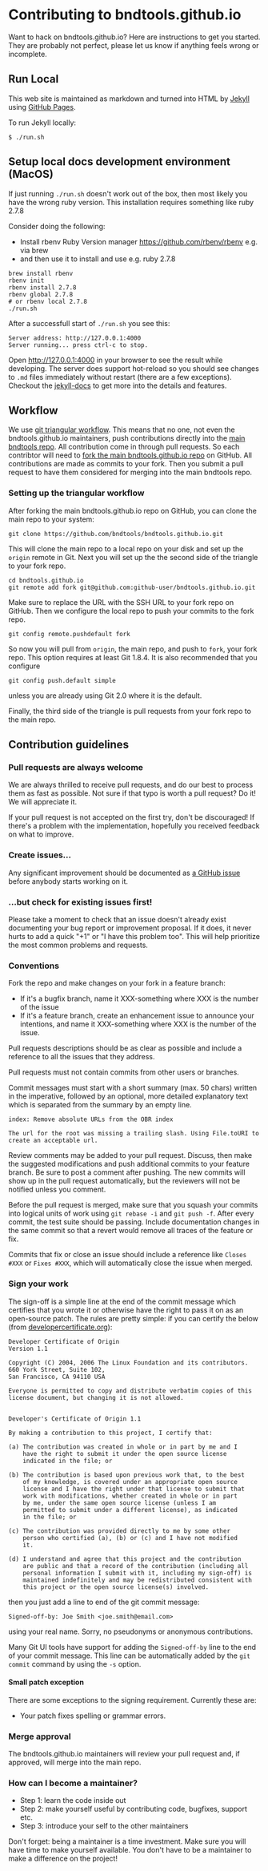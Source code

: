 # Contributing to bndtools.github.io

Want to hack on bndtools.github.io? Here are instructions to get you
started. They are probably not perfect, please let us know if anything
feels wrong or incomplete.

## Run Local

This web site is maintained as markdown and turned into HTML by [Jekyll][jekyll]
using [GitHub Pages](https://help.github.com/articles/what-are-github-pages/).

To run Jekyll locally:

    $ ./run.sh

## Setup local docs development environment (MacOS)

If just running `./run.sh` doesn't work out of the box, then most likely you have the wrong ruby version. 
This installation requires something like ruby 2.7.8

Consider doing the following:

- Install rbenv Ruby Version manager https://github.com/rbenv/rbenv e.g. via brew
- and then use it to install and use e.g. ruby 2.7.8

```
brew install rbenv
rbenv init
rbenv install 2.7.8
rbenv global 2.7.8
# or rbenv local 2.7.8
./run.sh
```

After a successfull start of `./run.sh` you see this:

```
Server address: http://127.0.0.1:4000
Server running... press ctrl-c to stop.
```

Open http://127.0.0.1:4000 in your browser to see the result while developing. 
The server does support hot-reload so you should see changes to `.md` files immediately without restart (there are a few exceptions). Checkout the [jekyll-docs](https://jekyllrb.com/docs/pages/) to get more into the details and features.


## Workflow

We use [git triangular workflow](https://www.sociomantic.com/blog/2014/05/git-triangular-workflow/).
This means that no one, not even the bndtools.github.io maintainers, push contributions directly into the [main bndtools
repo](https://github.com/bndtools/bndtools.github.io). All contribution come in through pull requests.
So each contribtor will need to [fork the main bndtools.github.io repo](https://github.com/bndtools/bndtools.github.io/fork)
on GitHub. All contributions are made as commits to your fork. Then you submit a
pull request to have them considered for merging into the main bndtools repo.

### Setting up the triangular workflow

After forking the main bndtools.github.io repo on GitHub, you can clone the main repo to your system:

    git clone https://github.com/bndtools/bndtools.github.io.git

This will clone the main repo to a local repo on your disk and set up the `origin` remote in Git.
Next you will set up the the second side of the triangle to your fork repo.

    cd bndtools.github.io
    git remote add fork git@github.com:github-user/bndtools.github.io.git

Make sure to replace the URL with the SSH URL to your fork repo on GitHub. Then we configure
the local repo to push your commits to the fork repo.

    git config remote.pushdefault fork

So now you will pull from `origin`, the main repo, and push to `fork`, your fork repo.
This option requires at least Git 1.8.4. It is also recommended that you configure

    git config push.default simple

unless you are already using Git 2.0 where it is the default.

Finally, the third side of the triangle is pull requests from your fork repo to the
main repo.

## Contribution guidelines

### Pull requests are always welcome

We are always thrilled to receive pull requests, and do our best to
process them as fast as possible. Not sure if that typo is worth a pull
request? Do it! We will appreciate it.

If your pull request is not accepted on the first try, don't be
discouraged! If there's a problem with the implementation, hopefully you
received feedback on what to improve.

### Create issues...

Any significant improvement should be documented as [a GitHub
issue](https://github.com/bndtools/bndtools.github.io/issues) before anybody
starts working on it.

### ...but check for existing issues first!

Please take a moment to check that an issue doesn't already exist
documenting your bug report or improvement proposal. If it does, it
never hurts to add a quick "+1" or "I have this problem too". This will
help prioritize the most common problems and requests.

### Conventions

Fork the repo and make changes on your fork in a feature branch:

- If it's a bugfix branch, name it XXX-something where XXX is the number of the
  issue
- If it's a feature branch, create an enhancement issue to announce your
  intentions, and name it XXX-something where XXX is the number of the issue.

Pull requests descriptions should be as clear as possible and include a
reference to all the issues that they address.

Pull requests must not contain commits from other users or branches.

Commit messages must start with a short summary (max. 50
chars) written in the imperative, followed by an optional, more detailed
explanatory text which is separated from the summary by an empty line.

    index: Remove absolute URLs from the OBR index

    The url for the root was missing a trailing slash. Using File.toURI to
    create an acceptable url.

Review comments may be added to your pull request. Discuss, then make the
suggested modifications and push additional commits to your feature branch. Be
sure to post a comment after pushing. The new commits will show up in the pull
request automatically, but the reviewers will not be notified unless you
comment.

Before the pull request is merged, make sure that you squash your commits into
logical units of work using `git rebase -i` and `git push -f`. After every
commit, the test suite should be passing. Include documentation changes in the
same commit so that a revert would remove all traces of the feature or fix.

Commits that fix or close an issue should include a reference like `Closes #XXX`
or `Fixes #XXX`, which will automatically close the issue when merged.

### Sign your work

The sign-off is a simple line at the end of the commit message
which certifies that you wrote it or otherwise have the right to
pass it on as an open-source patch.  The rules are pretty simple: if you
can certify the below (from
[developercertificate.org](http://developercertificate.org/)):

```
Developer Certificate of Origin
Version 1.1

Copyright (C) 2004, 2006 The Linux Foundation and its contributors.
660 York Street, Suite 102,
San Francisco, CA 94110 USA

Everyone is permitted to copy and distribute verbatim copies of this
license document, but changing it is not allowed.


Developer's Certificate of Origin 1.1

By making a contribution to this project, I certify that:

(a) The contribution was created in whole or in part by me and I
    have the right to submit it under the open source license
    indicated in the file; or

(b) The contribution is based upon previous work that, to the best
    of my knowledge, is covered under an appropriate open source
    license and I have the right under that license to submit that
    work with modifications, whether created in whole or in part
    by me, under the same open source license (unless I am
    permitted to submit under a different license), as indicated
    in the file; or

(c) The contribution was provided directly to me by some other
    person who certified (a), (b) or (c) and I have not modified
    it.

(d) I understand and agree that this project and the contribution
    are public and that a record of the contribution (including all
    personal information I submit with it, including my sign-off) is
    maintained indefinitely and may be redistributed consistent with
    this project or the open source license(s) involved.
```

then you just add a line to end of the git commit message:

    Signed-off-by: Joe Smith <joe.smith@email.com>

using your real name. Sorry, no pseudonyms or anonymous contributions.

Many Git UI tools have support for adding the `Signed-off-by` line to the end of your commit
message. This line can be automatically added by the `git commit` command by using the `-s` option.

#### Small patch exception

There are some exceptions to the signing requirement. Currently these are:

* Your patch fixes spelling or grammar errors.

### Merge approval

The bndtools.github.io maintainers will review your pull request and, if approved, will merge into
the main repo.

### How can I become a maintainer?

* Step 1: learn the code inside out
* Step 2: make yourself useful by contributing code, bugfixes, support etc.
* Step 3: introduce your self to the other maintainers

Don't forget: being a maintainer is a time investment. Make sure you will have time
to make yourself available. You don't have to be a maintainer to make a difference
on the project!

[bndtools]: https://bndtools.org
[jekyll]: http://jekyllrb.com/
